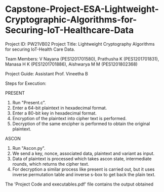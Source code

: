 # Capstone-Project-ESA-Lightweight-Cryptographic-Algorithms-for-Securing-IoT-Healthcare-Data

Project ID: PW21VB02
Project Title: Lightweight Cryptography Algorithms for securing IoT-Health Care Data.

Team Members: V Nayana (PES1201701580),
 Prathusha K (PES1201701831),
 Manasa H K (PES1201701886),
 Aishwarya M M (PES1201802368)
              
Project Guide: Assistant Prof. Vineetha B 

Steps for Execution:

PRESENT
1. Run "Present.c".
2. Enter a 64-bit plaintext in hexadecimal format.
3. Enter a 80-bit key in hexadecimal format.
4. Encryption of the plaintext into cipher text is performed.
5. Decryption of the same encipher is performed to obtain the original plaintext.
	
ASCON
1. Run "Ascon.py".
2. We send a key, nonce, associated data, plaintext and variant as input.
3. Data of plaintext is processed which takes ascon state, intermediate rounds, which returns the cipher text.
4. For decryption a similar process like present is carried out, but it uses inverse permutation table and inverse s-box to get back the plain text.  

The 'Project Code and executables.pdf' file contains the output obtained

